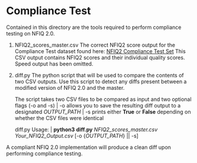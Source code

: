 Compliance Test
===============

Contained in this directory are the tools required to perform compliance testing on NFIQ 2.0. 


1. NFIQ2_scores_master.csv
	The correct NFIQ2 score output for the Compliance Test dataset found here: [NFIQ2 Compliance Test Set](INSERT_CTS_LINK_HERE)
	This CSV output contains NFIQ2 scores and their individual quality scores. Speed output has been omitted.


2. diff.py
	The python script that will be used to compare the contents of two CSV outputs. 
	Use this script to detect any diffs present between a modified version of NFIQ 2.0 and the master.

	
	The script takes two CSV files to be compared as input and two optional flags (-o and -s)
		| -o allows you to save the resulting diff output to a designated _OUTPUT_PATH_
		| -s prints either **True** or **False** depending on whether the CSV files were identical

	
	diff.py Usage:
		| **python3** **diff.py** _NFIQ2_scores_master.csv_ _Your_NFIQ2_Output.csv_ [-o {_OUTPUT_PATH_} || -s]
	

A compliant NFIQ 2.0 implementation will produce a clean diff upon performing compliance testing. 
